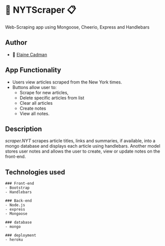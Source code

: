 # :newspaper: __NYTScraper__ :clipboard:
Web-Scraping app using Mongoose, Cheerio, Express and Handlebars

## Author
  - :wine_glass: [Elaine Cadman](https://github.com/misselainious)

## App Functionality
  - Users view articles scraped from the New York times.
  - Buttons allow user to:
      - Scrape for new articles,
      - Delete specific articles from list
      - Clear all articles
      - Create notes
      - View all notes.

## Description
   _scraper.NYT_ scrapes article titles, links and summaries, if available, into a mongo database and displays each article using handlebars. Another model stores user notes and allows the user to create, view or update notes on the front-end.

## Technologies used

    ### Front-end
    - Bootstrap
    - Handlebars

    ### Back-end
    - Node.js
    - express
    - Mongoose

    ### database
    - mongo

    ### deployment
    - heroku
